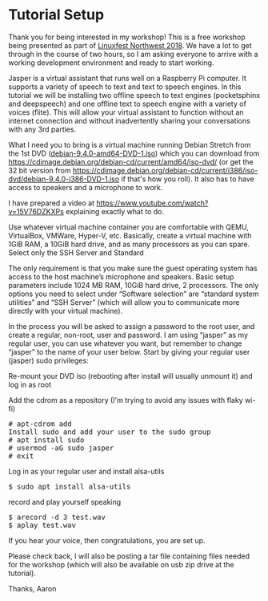 # Tutorial Setup

Thank you for being interested in my workshop! This is a free workshop being presented as part of [Linuxfest Northwest 2018](https://linuxfestnorthwest.org). We have a lot to get through in the course of two hours, so I am asking everyone to arrive with a working development environment and ready to start working.

Jasper is a virtual assistant that runs well on a Raspberry Pi computer. It supports a variety of speech to text and text to speech engines. In this tutorial we will be installing two offline speech to text engines (pocketsphinx and deepspeech) and one offline text to speech engine with a variety of voices (flite). This will allow your virtual assistant to function without an internet connection and without inadvertently sharing your conversations with any 3rd parties.

What I need you to bring is a virtual machine running Debian Stretch from the 1st DVD ([debian-9.4.0-amd64-DVD-1.iso]("https://cdimage.debian.org/debian-cd/current/amd64/iso-dvd/debian-9.4.0-amd64-DVD-1.iso")) which you can download from https://cdimage.debian.org/debian-cd/current/amd64/iso-dvd/ (or get the 32 bit version from https://cdimage.debian.org/debian-cd/current/i386/iso-dvd/debian-9.4.0-i386-DVD-1.iso if that's how you roll). It also has to have access to speakers and a microphone to work.

I have prepared a video at https://www.youtube.com/watch?v=15V76DZKXPs explaining exactly what to do.

Use whatever virtual machine container you are comfortable with QEMU, VirtualBox, VMWare, Hyper-V, etc. Basically, create a virtual machine with 1GiB RAM, a 10GiB hard drive, and as many processors as you can spare. Select only the SSH Server and Standard

The only requirement is that you make sure the guest operating system has access to the host machine’s microphone and speakers.
Basic setup parameters include 1024 MB RAM, 10GiB hard drive, 2 processors. The only options you need to select under “Software selection” are “standard system utilities” and “SSH Server” (which will allow you to communicate more directly with your virtual machine).

In the process you will be asked to assign a password to the root user, and create a regular, non-root, user and password. I am using “jasper” as my regular user, you can use whatever you want, but remember to change “jasper” to the name of your user below.
Start by giving your regular user (jasper) sudo privileges:


Re-mount your DVD iso (rebooting after install will usually unmount it) and log in as root

Add the cdrom as a repository (I'm trying to avoid any issues with flaky wi-fi)
<pre>
# apt-cdrom add
Install sudo and add your user to the sudo group
# apt install sudo
# usermod -aG sudo jasper
# exit
</pre>

Log in as your regular user and install alsa-utils
<pre>
$ sudo apt install alsa-utils
</pre>

record and play yourself speaking
<pre>
$ arecord -d 3 test.wav
$ aplay test.wav
</pre>

If you hear your voice, then congratulations, you are set up.

Please check back, I will also be posting a tar file containing files needed for the workshop (which will also be available on usb zip drive at the tutorial).

Thanks,
Aaron
